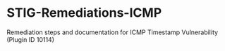 # STIG-Remediations-ICMP
Remediation steps and documentation for ICMP Timestamp Vulnerability (Plugin ID 10114)
